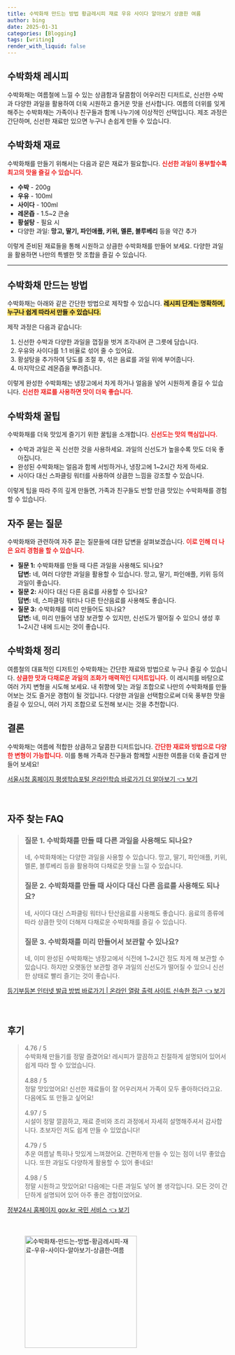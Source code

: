 ```yaml
---
title: 수박화채 만드는 방법 황금레시피 재료 우유 사이다 알아보기 상큼한 여름
author: bing
date: 2025-01-31
categories: [Blogging]
tags: [writing]
render_with_liquid: false
---
```



<h2 id='수박화채_레시피'>수박화채 레시피</h2>

<p>수박화채는 여름철에 느낄 수 있는 상큼함과 달콤함이 어우러진 디저트로, 신선한 수박과 다양한 과일을 활용하여 더욱 시원하고 즐거운 맛을 선사합니다. 여름의 더위를 잊게 해주는 수박화채는 가족이나 친구들과 함께 나누기에 이상적인 선택입니다. 제조 과정은 간단하며, 신선한 재료만 있으면 누구나 손쉽게 만들 수 있습니다.</p>

<h2 id='수박화채_재료'>수박화채 재료</h2>

<p>수박화채를 만들기 위해서는 다음과 같은 재료가 필요합니다. <b><span style="color: #ee2323;">신선한 과일이 풍부할수록 최고의 맛을 즐길 수 있습니다.</span></b></p>

<ul>
    <li><b>수박</b> - 200g</li>
    <li><b>우유</b> - 100ml</li>
    <li><b>사이다</b> - 100ml</li>
    <li><b>레몬즙</b> - 1.5~2 큰술</li>
    <li><b>황설탕</b> - 필요 시</li>
    <li>다양한 과일: <b>망고, 딸기, 파인애플, 키위, 멜론, 블루베리</b> 등을 약간 추가</li>
</ul>

<p>이렇게 준비된 재료들을 통해 시원하고 상큼한 수박화채를 만들어 보세요. 다양한 과일을 활용하면 나만의 특별한 맛 조합을 즐길 수 있습니다.</p>

<hr />

<h2 id='수박화채_만드는방법'>수박화채 만드는 방법</h2>

<p>수박화채는 아래와 같은 간단한 방법으로 제작할 수 있습니다. <b><span style="background-color: #ffe066;">레시피 단계는 명확하며, 누구나 쉽게 따라서 만들 수 있습니다.</span></b></p>

<p>제작 과정은 다음과 같습니다:</p>

<ol>
    <li>신선한 수박과 다양한 과일을 껍질을 벗겨 조각내어 큰 그릇에 담습니다.</li>
    <li>우유와 사이다를 1:1 비율로 섞어 줄 수 있어요.</li>
    <li>황설탕을 추가하여 당도를 조절 후, 섞은 음료를 과일 위에 부어줍니다.</li>
    <li>마지막으로 레몬즙을 뿌려줍니다.</li>
</ol>

<p>이렇게 완성한 수박화채는 냉장고에서 차게 하거나 얼음을 넣어 시원하게 즐길 수 있습니다. <b><span style="color: #ee2323;">신선한 재료를 사용하면 맛이 더욱 좋습니다.</span></b></p>

<h2 id='수박화채_꿀팁'>수박화채 꿀팁</h2>

<p>수박화채를 더욱 맛있게 즐기기 위한 꿀팁을 소개합니다. <b><span style="color: #ee2323;">신선도는 맛의 핵심입니다.</span></b></p>

<ul>
    <li>수박과 과일은 꼭 신선한 것을 사용하세요. 과일의 신선도가 높을수록 맛도 더욱 좋아집니다.</li>
    <li>완성된 수박화채는 얼음과 함께 서빙하거나, 냉장고에 1~2시간 차게 하세요.</li>
    <li>사이다 대신 스파클링 워터를 사용하여 상큼한 느낌을 강조할 수 있습니다.</li>
</ul>

<p>이렇게 팁을 따라 주의 깊게 만들면, 가족과 친구들도 반할 만큼 맛있는 수박화채를 경험할 수 있습니다.</p>

<h2 id='자주묻는질문'>자주 묻는 질문</h2>

<p>수박화채와 관련하여 자주 묻는 질문들에 대한 답변을 살펴보겠습니다. <b><span style="color: #ee2323;">이로 인해 더 나은 요리 경험을 할 수 있습니다.</span></b></p>

<ul>
    <li><b>질문 1:</b> 수박화채를 만들 때 다른 과일을 사용해도 되나요? <br>
    <b>답변:</b> 네, 여러 다양한 과일을 활용할 수 있습니다. 망고, 딸기, 파인애플, 키위 등의 과일이 좋습니다.</li>
    <li><b>질문 2:</b> 사이다 대신 다른 음료를 사용할 수 있나요? <br>
    <b>답변:</b> 네, 스파클링 워터나 다른 탄산음료를 사용해도 좋습니다.</li>
    <li><b>질문 3:</b> 수박화채를 미리 만들어도 되나요? <br>
    <b>답변:</b> 네, 미리 만들어 냉장 보관할 수 있지만, 신선도가 떨어질 수 있으니 생성 후 1~2시간 내에 드시는 것이 좋습니다.</li>
</ul>

<h2 id='수박화채_정리'>수박화채 정리</h2>

<p>여름철의 대표적인 디저트인 수박화채는 간단한 재료와 방법으로 누구나 즐길 수 있습니다. <b><span style="color: #ee2323;">상큼한 맛과 다채로운 과일의 조화가 매력적인 디저트입니다.</span></b> 이 레시피를 바탕으로 여러 가지 변형을 시도해 보세요. 내 취향에 맞는 과일 조합으로 나만의 수박화채를 만들어보는 것도 즐거운 경험이 될 것입니다. 다양한 과일을 선택함으로써 더욱 풍부한 맛을 즐길 수 있으니, 여러 가지 조합으로 도전해 보시는 것을 추천합니다.</p>

<h2 id='결론'>결론</h2>

<p>수박화채는 여름에 적합한 상큼하고 달콤한 디저트입니다. <b><span style="color: #ee2323;">간단한 재료와 방법으로 다양한 변형이 가능합니다.</span></b> 이를 통해 가족과 친구들과 함께할 시원한 여름을 더욱 즐겁게 만들어 보세요!</p>


<p><a class="click-button" title="서울시청 홈페이지 평생학습포털 온라인학습 바로가기 더 알아보기" href="https://greenforu.github.io/posts/%EC%84%9C%EC%9A%B8%EC%8B%9C%EC%B2%AD-%ED%99%88%ED%8E%98%EC%9D%B4%EC%A7%80-%ED%8F%89%EC%83%9D%ED%95%99%EC%8A%B5%ED%8F%AC%ED%84%B8-%EC%98%A8%EB%9D%BC%EC%9D%B8%ED%95%99%EC%8A%B5-%EB%B0%94%EB%A1%9C%EA%B0%80%EA%B8%B0-%EB%8D%94-%EC%95%8C%EC%95%84%EB%B3%B4%EA%B8%B0/" rel="dofollow">서울시청 홈페이지 평생학습포털 온라인학습 바로가기 더 알아보기 👈 보기</a></p><br>
<h2 id='자주_찾는_FAQ'>자주 찾는 FAQ</h2>
<div itemscope="" itemtype="https://schema.org/FAQPage"> 
<blockquote> 
<div itemscope="" itemprop="mainEntity" itemtype="https://schema.org/Question"> 
<h3 itemprop="name">질문 1. 수박화채를 만들 때 다른 과일을 사용해도 되나요? </h3> 
<div itemscope="" itemprop="acceptedAnswer" itemtype="https://schema.org/Answer"> 
<span itemprop="text"> 
<p>네, 수박화채에는 다양한 과일을 사용할 수 있습니다. 망고, 딸기, 파인애플, 키위, 멜론, 블루베리 등을 활용하여 다채로운 맛을 느낄 수 있습니다.</p> 
</span> 
</div> 
</div> 
<div itemscope="" itemprop="mainEntity" itemtype="https://schema.org/Question"> 
<h3 itemprop="name">질문 2. 수박화채를 만들 때 사이다 대신 다른 음료를 사용해도 되나요? </h3> 
<div itemscope="" itemprop="acceptedAnswer" itemtype="https://schema.org/Answer"> 
<span itemprop="text"> 
<p>네, 사이다 대신 스파클링 워터나 탄산음료를 사용해도 좋습니다. 음료의 종류에 따라 상큼한 맛이 더해져 다채로운 수박화채를 즐길 수 있습니다.</p> 
</span> 
</div> 
</div> 
<div itemscope="" itemprop="mainEntity" itemtype="https://schema.org/Question"> 
<h3 itemprop="name">질문 3. 수박화채를 미리 만들어서 보관할 수 있나요? </h3> 
<div itemscope="" itemprop="acceptedAnswer" itemtype="https://schema.org/Answer"> 
<span itemprop="text"> 
<p>네, 이미 완성된 수박화채는 냉장고에서 식전에 1~2시간 정도 차게 해 보관할 수 있습니다. 하지만 오랫동안 보관할 경우 과일의 신선도가 떨어질 수 있으니 신선한 상태로 빨리 즐기는 것이 좋습니다.</p> 
</span> 
</div> 
</div> 
</blockquote> 
</div>
<p><a class="click-button" title="등기부등본 인터넷 발급 방법 바로가기 | 온라인 열람 출력 사이트 신속한 접근" href="https://greenforu.github.io/posts/%EB%93%B1%EA%B8%B0%EB%B6%80%EB%93%B1%EB%B3%B8-%EC%9D%B8%ED%84%B0%EB%84%B7-%EB%B0%9C%EA%B8%89-%EB%B0%A9%EB%B2%95-%EB%B0%94%EB%A1%9C%EA%B0%80%EA%B8%B0-%EC%98%A8%EB%9D%BC%EC%9D%B8-%EC%97%B4%EB%9E%8C-%EC%B6%9C%EB%A0%A5-%EC%82%AC%EC%9D%B4%ED%8A%B8-%EC%8B%A0%EC%86%8D%ED%95%9C-%EC%A0%91%EA%B7%BC/" rel="dofollow">등기부등본 인터넷 발급 방법 바로가기 | 온라인 열람 출력 사이트 신속한 접근 👈 보기</a></p><br>
<h2 id='후기'>후기</h2>
<div itemscope itemtype="https://schema.org/Product">
  <blockquote>
  <div itemprop="review" itemscope itemtype="https://schema.org/Review">
      <div itemprop="reviewRating" itemscope itemtype="https://schema.org/Rating"> <span itemprop="ratingValue">4.76</span> / <span itemprop="bestRating">5</span> </div>
      <span itemprop="reviewBody">수박화채 만들기를 정말 즐겼어요! 레시피가 깔끔하고 친절하게 설명되어 있어서 쉽게 따라 할 수 있었습니다.</span>
  </div>
  <br>
  <div itemprop="review" itemscope itemtype="https://schema.org/Review">
      <div itemprop="reviewRating" itemscope itemtype="https://schema.org/Rating"> <span itemprop="ratingValue">4.88</span> / <span itemprop="bestRating">5</span> </div>
      <span itemprop="reviewBody">정말 맛있었어요! 신선한 재료들이 잘 어우러져서 가족이 모두 좋아하더라고요. 다음에도 또 만들고 싶어요!</span>
  </div>
  <br>
  <div itemprop="review" itemscope itemtype="https://schema.org/Review">
      <div itemprop="reviewRating" itemscope itemtype="https://schema.org/Rating"> <span itemprop="ratingValue">4.97</span> / <span itemprop="bestRating">5</span> </div>
      <span itemprop="reviewBody">시설이 정말 깔끔하고, 재료 준비와 조리 과정에서 자세히 설명해주셔서 감사합니다. 초보자인 저도 쉽게 만들 수 있었습니다!</span>
  </div>
  <br>
  <div itemprop="review" itemscope itemtype="https://schema.org/Review">
      <div itemprop="reviewRating" itemscope itemtype="https://schema.org/Rating"> <span itemprop="ratingValue">4.79</span> / <span itemprop="bestRating">5</span> </div>
      <span itemprop="reviewBody">추운 여름날 특히나 맛있게 느껴졌어요. 간편하게 만들 수 있는 점이 너무 좋았습니다. 또한 과일도 다양하게 활용할 수 있어 좋네요!</span>
  </div>
  <br>
  <div itemprop="review" itemscope itemtype="https://schema.org/Review">
      <div itemprop="reviewRating" itemscope itemtype="https://schema.org/Rating"> <span itemprop="ratingValue">4.98</span> / <span itemprop="bestRating">5</span> </div>
      <span itemprop="reviewBody">정말 시원하고 맛있어요! 다음에는 다른 과일도 넣어 볼 생각입니다. 모든 것이 간단하게 설명되어 있어 아주 좋은 경험이었어요.</span>
  </div>
  </blockquote>
</div>
<p><a class="click-button" title="정부24시 홈페이지 gov.kr 국민 서비스" href="https://greenforu.github.io/posts/%EC%A0%95%EB%B6%8024%EC%8B%9C-%ED%99%88%ED%8E%98%EC%9D%B4%EC%A7%80-gov.kr-%EA%B5%AD%EB%AF%BC-%EC%84%9C%EB%B9%84%EC%8A%A4/" rel="dofollow">정부24시 홈페이지 gov.kr 국민 서비스 👈 보기</a></p><br>
<figure class="image"><img src="https://greenforu.github.io/assets/img/thumbnail/수박화채-만드는-방법-황금레시피-재료-우유-사이다-알아보기-상큼한-여름.webp" alt="수박화채-만드는-방법-황금레시피-재료-우유-사이다-알아보기-상큼한-여름" width="256" height="256"></figure>